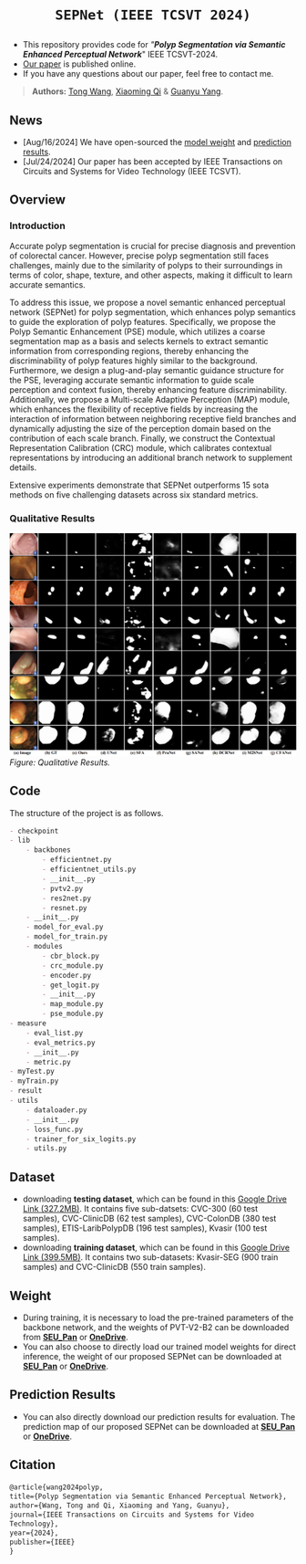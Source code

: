 # <p align=center>`SEPNet (IEEE TCSVT 2024)`</p><!-- omit in toc -->

<!-- ## Preface -->

- This repository provides code for _"**Polyp Segmentation via Semantic Enhanced Perceptual Network**_" IEEE TCSVT-2024.
- [Our paper](https://ieeexplore.ieee.org/document/10608167) is published online. 
- If you have any questions about our paper, feel free to contact me.
>  **Authors:** [Tong Wang](https://wangtong627.github.io/), [Xiaoming Qi](https://jerryqseu.github.io/) & [Guanyu Yang](https://cs.seu.edu.cn/gyyang/main.htm).

## News

- [Aug/16/2024] We have open-sourced the [model weight](https://mbzuaiac-my.sharepoint.com/:u:/g/personal/tong_wang_mbzuai_ac_ae/ET9u--Dah4JMhKeeJb9dGqcBd6kC9Vx1rSREPq7RqU5qzQ?e=GYPNCN) and [prediction results](https://mbzuaiac-my.sharepoint.com/:u:/g/personal/tong_wang_mbzuai_ac_ae/EXz63_SesOxLh6VKyIDdLJQBd5pp0987i5qVijbH4KIG4w?e=rjQB7d
). 
- [Jul/24/2024] Our paper has been accepted by IEEE Transactions on Circuits and Systems for Video Technology (IEEE TCSVT).

## Overview

### Introduction

Accurate polyp segmentation is crucial for precise diagnosis and prevention of colorectal cancer. However, precise polyp segmentation still faces challenges, mainly due to the similarity of polyps to their surroundings in terms of color, shape, texture, and other aspects, making it difficult to learn accurate semantics.

To address this issue, we propose a novel semantic enhanced perceptual network (SEPNet) for polyp segmentation, which enhances polyp semantics to guide the exploration of polyp features. Specifically, we propose the Polyp Semantic Enhancement (PSE) module, which utilizes a coarse segmentation map as a basis and selects kernels to extract semantic information from corresponding regions, thereby enhancing the discriminability of polyp features highly similar to the background. Furthermore, we design a plug-and-play semantic guidance structure for the PSE, leveraging accurate semantic information to guide scale perception and context fusion, thereby enhancing feature discriminability.
Additionally, we propose a Multi-scale Adaptive Perception (MAP) module, which enhances the flexibility of receptive fields by increasing the interaction of information between neighboring receptive field branches and dynamically adjusting the size of the perception domain based on the contribution of each scale branch.
Finally, we construct the Contextual Representation Calibration (CRC) module, which calibrates contextual representations by introducing an additional branch network to supplement details.

Extensive experiments demonstrate that SEPNet outperforms 15 sota methods on five challenging datasets across six standard metrics.

### Qualitative Results

![](https://github.com/wangtong627/SEPNet/blob/main/qualitative_results.png)
_Figure: Qualitative Results._

## Code

The structure of the project is as follows.
```markdown
- checkpoint
- lib
    - backbones
        - efficientnet.py
        - efficientnet_utils.py
        - __init__.py
        - pvtv2.py
        - res2net.py
        - resnet.py
    - __init__.py
    - model_for_eval.py
    - model_for_train.py
    - modules
        - cbr_block.py
        - crc_module.py
        - encoder.py
        - get_logit.py
        - __init__.py
        - map_module.py
        - pse_module.py
- measure
    - eval_list.py
    - eval_metrics.py
    - __init__.py
    - metric.py
- myTest.py
- myTrain.py
- result
- utils
    - dataloader.py
    - __init__.py
    - loss_func.py
    - trainer_for_six_logits.py
    - utils.py
```

## Dataset
- downloading **testing dataset**, which can be found in this [Google Drive Link (327.2MB)](https://drive.google.com/file/d/1Y2z7FD5p5y31vkZwQQomXFRB0HutHyao/view?usp=sharing). It contains five sub-datsets: CVC-300 (60 test samples), CVC-ClinicDB (62 test samples), CVC-ColonDB (380 test samples), ETIS-LaribPolypDB (196 test samples), Kvasir (100 test samples).
- downloading **training dataset**, which can be found in this [Google Drive Link (399.5MB)](https://drive.google.com/file/d/1YiGHLw4iTvKdvbT6MgwO9zcCv8zJ_Bnb/view?usp=sharing). It contains two sub-datasets: Kvasir-SEG (900 train samples) and CVC-ClinicDB (550 train samples).

## Weight 
- During training, it is necessary to load the pre-trained parameters of the backbone network, and the weights of PVT-V2-B2 can be downloaded from [**SEU_Pan**](https://pan.seu.edu.cn:443/#/link/0775D9F57116CE2267D091181D1C86E7) or [**OneDrive**](https://mbzuaiac-my.sharepoint.com/:u:/g/personal/tong_wang_mbzuai_ac_ae/EbgpfL8aDBxDqJgSGv3YlXABYr8atQUnrKrbKqMI7310bg?e=7BKi6m).
- You can also choose to directly load our trained model weights for direct inference, the weight of our proposed SEPNet can be downloaded at [**SEU_Pan**](https://pan.seu.edu.cn:443/#/link/A29A7D77DF2E47541397FFD38AD7A334) or [**OneDrive**](https://mbzuaiac-my.sharepoint.com/:u:/g/personal/tong_wang_mbzuai_ac_ae/ET9u--Dah4JMhKeeJb9dGqcBd6kC9Vx1rSREPq7RqU5qzQ?e=GYPNCN).

## Prediction Results
- You can also directly download our prediction results for evaluation. The prediction map of our proposed SEPNet can be downloaded at [**SEU_Pan**](https://pan.seu.edu.cn:443/#/link/0FADA6A9BC151291FD009934F7BC4294) or [**OneDrive**](https://mbzuaiac-my.sharepoint.com/:u:/g/personal/tong_wang_mbzuai_ac_ae/EXz63_SesOxLh6VKyIDdLJQBd5pp0987i5qVijbH4KIG4w?e=rjQB7d).

## Citation

```
@article{wang2024polyp,
title={Polyp Segmentation via Semantic Enhanced Perceptual Network},
author={Wang, Tong and Qi, Xiaoming and Yang, Guanyu},
journal={IEEE Transactions on Circuits and Systems for Video Technology},
year={2024},
publisher={IEEE}
}
```

